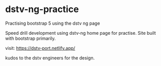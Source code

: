 # dstv-ng-practice
Practising bootstrap 5 using the dstv ng page

Speed drill development using dstv-ng home page for practise. Site built with bootstrap primarily.

visit: https://dstv-port.netlify.app/

kudos to the dstv engineers for the design.
